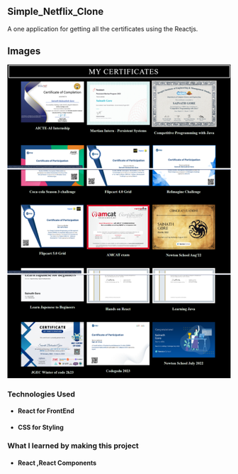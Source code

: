 ## Simple_Netflix_Clone
A one application for getting all the certificates using the Reactjs.

## Images
<img src="src/Images/screen1.png" > 
<img src="src/Images/screen2.png" > 
<img src="src/Images/screen3.png" > 


### Technologies Used 

* #### **React** for FrontEnd
* #### **CSS** for Styling

### What I learned by making this project

* #### React ,React Components 
